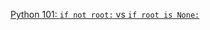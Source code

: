 [Python 101: `if not root:` vs `if root is None:`](https://codebitwave.com/python-101-if-not-root-vs-if-root-is-none/)
